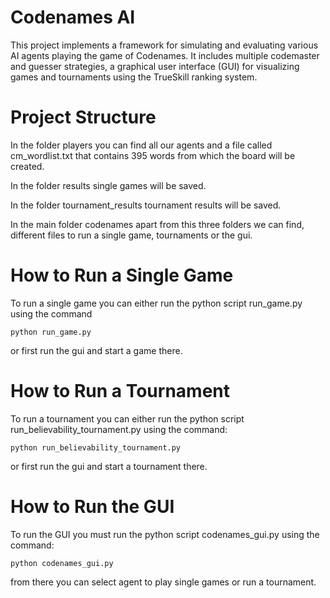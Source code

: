 # Codenames AI
This project implements a framework for simulating and evaluating various AI agents playing the game of Codenames. It includes multiple codemaster and guesser strategies, a graphical user interface (GUI) for visualizing games and tournaments using the TrueSkill ranking system.

# Project Structure
In the folder players you can find all our agents and a file called cm_wordlist.txt that contains 395 words from which the board will be created.

In the folder results single games will be saved.

In the folder tournament_results tournament results will be saved.

In the main folder codenames apart from this three folders we can find, different files to run a single game, tournaments or the gui.

# How to Run a Single Game
To run a single game you can either run the python script run_game.py using the command 
```
python run_game.py
```
 or first run the gui and start a game there.

# How to Run a Tournament
To run a tournament you can either run the python script run_believability_tournament.py using the command:
```
python run_believability_tournament.py
```
or first run the gui and start a tournament there.

# How to Run the GUI
To run the GUI you must run the python script codenames_gui.py using the command:
```
python codenames_gui.py
```
from there you can select agent to play single games or run a tournament.